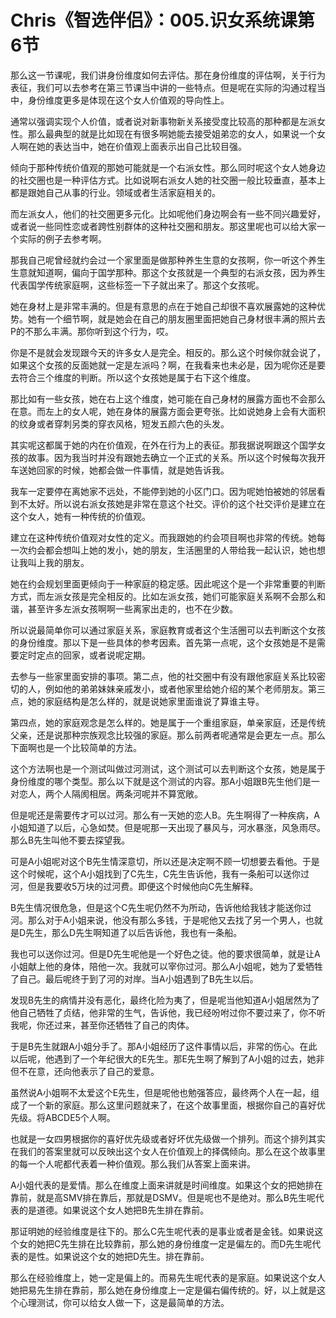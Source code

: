 # Chris《智选伴侣》：005.识女系统课第6节

那么这一节课呢，我们讲身份维度如何去评估。那在身份维度的评估啊，关于行为表征，我们可以去参考在第三节课当中讲的一些特点。但是呢在实际的沟通过程当中，身份维度更多是体现在这个女人价值观的导向性上。

通常以强调实现个人价值，或者说对新事物新关系接受度比较高的那种都是左派女性。那么最典型的就是比如现在有很多啊她能去接受姐弟恋的女人，如果说一个女人啊在她的表达当中，她在价值观上面表示出自己比较目强。

倾向于那种传统价值观的那她可能就是一个右派女性。那么同时呢这个女人她身边的社交圈也是一种评估方式。比如说啊右派女人她的社交圈一般比较垂直，基本上都是跟她自己从事的行业。领域或者生活家庭相关的。

而左派女人，他们的社交圈更多元化。比如呢他们身边啊会有一些不同兴趣爱好，或者说一些同性恋或者跨性别群体的这种社交圈和朋友。那这里呢也可以给大家一个实际的例子去参考啊。

那我自己呢曾经就约会过一个家里面是做那种养生生意的女孩啊，你一听这个养生生意就知道啊，偏向于国学那种。那这个女孩就是一个典型的右派女孩，因为养生代表国学传统家庭啊，这些标签一下子就出来了。那这个女孩呢。

她在身材上是非常丰满的。但是有意思的点在于她自己却很不喜欢展露她的这种优势。她有一个细节啊，就是她会在自己的朋友圈里面把她自己身材很丰满的照片去P的不那么丰满。那你听到这个行为，哎。

你是不是就会发现跟今天的许多女人是完全。相反的。那么这个时候你就会说了，如果这个女孩的反面她就一定是左派吗？啊，在我看来也未必是，因为呢你还是要去符合三个维度的判断。所以这个女孩她是属于右下这个维度。

那比如有一些女孩，她在右上这个维度，她可能在自己身材的展露方面也不会那么在意。而左上的女人呢，她在身体的展露方面会更夸张。比如说她身上会有大面积的纹身或者穿刺另类的穿衣风格，短发五颜六色的头发。

其实呢这都属于她的内在价值观，在外在行为上的表征。那我据说啊跟这个国学女孩的故事。因为我当时并没有跟她去确立一个正式的关系。所以这个时候每次我开车送她回家的时候，她都会做一件事情，就是她告诉我。

我车一定要停在离她家不远处，不能停到她的小区门口。因为呢她怕被她的邻居看到不太好。所以说右派女孩她是非常在意这个社交。评价的这个社交评价是建立在这个女人，她有一种传统的价值观。

建立在这种传统价值观对女性的定义。而我跟她的约会项目啊也非常的传统。她每一次约会都会想叫上她的发小，她的朋友，生活圈里的人带给我一起认识，她也想让我叫上我的朋友。

她在约会规划里面更倾向于一种家庭的稳定感。因此呢这个是一个非常重要的判断方式，而左派女孩是完全相反的。比如左派女孩，她们可能家庭关系啊不会那么和谐，甚至许多左派女孩啊啊一些离家出走的，也不在少数。

所以说最简单你可以通过家庭关系，家庭教育或者这个生活圈可以去判断这个女孩的身份维度。那以下是一些具体的参考因素。首先第一点呢，这个女孩她是不是需要定时定点的回家，或者说呢定期。

去参与一些家里面安排的事项。第二点，他的社交圈中有没有跟他家庭关系比较密切的人，例如他的弟弟妹妹亲戚发小，或者他家里给她介绍的某个老师朋友。第三点，她的家庭结构是怎么样的，就是说她家里面谁说了算谁主导。

第四点，她的家庭观念是怎么样的。她是属于一个重组家庭，单亲家庭，还是传统父亲，还是说那种宗族观念比较强的家庭。那么前两者呢通常是会更左一点。那么下面啊也是一个比较简单的方法。

这个方法啊也是一个测试叫做过河测试，这个测试可以去判断这个女孩，她是属于身份维度的哪个类型。那么以下就是这个测试的内容。那A小姐跟B先生他们是一对恋人，两个人隔阂相居。两条河呢并不算宽敞。

但是呢还是需要传才可以过河。那么有一天她的恋人B。先生啊得了一种疾病，A小姐知道了以后，心急如焚。但是呢那一天出现了暴风与，河水暴涨，风急雨尽。那么B先生叫他不要去探望我。

可是A小姐呢对这个B先生情深意切，所以还是决定啊不顾一切想要去看他。于是这个时候呢，这个A小姐找到了C先生，C先生告诉他，我有一条船可以送你过河，但是我要收5万块的过河费。即便这个时候他向C先生解释。

B先生情况很危急，但是这个C先生呢仍然不为所动，告诉他给我钱才能送你过河。那么对于A小姐来说，他没有那么多钱，于是呢他又去找了另一个男人，也就是D先生，那么D先生啊知道了以后告诉他，我也有一条船。

我也可以送你过河。但是D先生呢他是一个好色之徒。他的要求很简单，就是让A小姐献上他的身体，陪他一次。我就可以宰你过河。那么A小姐呢，她为了爱牺牲了自己。最后呢终于到了河的对岸。当A小姐遇到了B先生以后。

发现B先生的病情并没有恶化，最终化险为夷了，但是呢当他知道A小姐居然为了他自己牺牲了贞结，他非常的生气，告诉他，我已经吩咐过你不要过来了，你不听我呢，你还过来，甚至你还牺牲了自己的肉体。

于是B先生就跟A小姐分手了。那A小姐经历了这件事情以后，非常的伤心。在此以后呢，他遇到了一个年纪很大的E先生。那E先生啊了解到了A小姐的过去，她非但不在意，还向他表示了自己的爱意。

虽然说A小姐啊不太爱这个E先生，但是呢他也勉强答应，最终两个人在一起，组成了一个新的家庭。那么这里问题就来了，在这个故事里面，根据你自己的喜好优先级。将ABCDE5个人啊。

也就是一女四男根据你的喜好优先级或者好坏优先级做一个排列。而这个排列其实在我们的答案里就可以反映出这个女人在价值观上的择偶倾向。那么在这个故事里的每一个人呢都代表着一种价值观。那么我们从答案上面来讲。

A小姐代表的是爱情。那么在维度上面来讲就是时间维度。如果这个女的把她排在靠前，就是高SMV排在靠后，那就是DSMV。但是呢也不是绝对。那么B先生呢代表的是道德。如果说这个女人她把B先生排在靠前。

那证明她的经验维度是往下的。那么C先生呢代表的是事业或者是金钱。如果说这个女的她把C先生排在比较靠前，那么她的身份维度一定是偏左的。而D先生呢代表的是性。如果说这个女的她把D先生。排在靠前。

那么在经验维度上，她一定是偏上的。而易先生呢代表的是家庭。如果说这个女人她把易先生排在靠前，那么她在身份维度上一定是偏右偏传统的。好，以上就是这个心理测试，你可以给女人做一下，这是最简单的方法。

